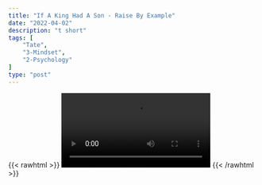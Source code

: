 ```yaml
---
title: "If A King Had A Son - Raise By Example"
date: "2022-04-02"
description: "t short"
tags: [
    "Tate",
    "3-Mindset",
    "2-Psychology"
]
type: "post"
---
```

{{< rawhtml >}}
    <video width="auto" height="auto" controls>
        <source src="https://clips.dev00ps.com/Tate/WHEN%20A%20KING%E2%80%A6%20shorts%20fatherhood.mp4" type="video/mp4"> 
    </video>
{{< /rawhtml >}}
